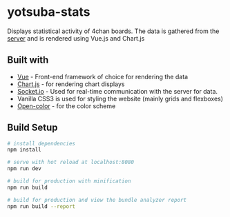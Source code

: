 # yotsuba-stats

Displays statistical activity of 4chan boards. The data is gathered from the [server](https://github.com/tsukiii/yotsuba-stats-server) and is rendered using Vue.js and Chart.js

## Built with

* [Vue](https://vuejs.org/) - Front-end framework of choice for rendering the data
* [Chart.js](https://chartjs.org) - for rendering chart displays
* [Socket.io](https://socket.io/) - Used for real-time communication with the server 
for data.
* Vanilla CSS3 is used for styling the website (mainly grids and flexboxes)
* [Open-color](https://github.com/yeun/open-color) - for the color scheme

## Build Setup

``` bash
# install dependencies
npm install

# serve with hot reload at localhost:8080
npm run dev

# build for production with minification
npm run build

# build for production and view the bundle analyzer report
npm run build --report
```
